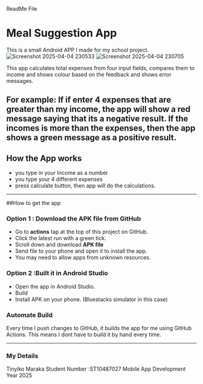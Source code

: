 ReadMe File
# Meal Suggestion App

This is a small Android APP I made for my school project.
 ![Screenshot 2025-04-04 230533](https://github.com/user-attachments/assets/6f427dba-d7b5-4188-8560-6ed3174ac5e4)
 ![Screenshot 2025-04-04 230705](https://github.com/user-attachments/assets/81daace1-5d26-4879-aeff-d33843bca21e)


This app calculates total expenses from four input fields, compares them to income and shows colour based on the feedback and shows error messages.

For example:
	If if enter 4 expenses that are greater than my income, the app will show a red message saying that its a negative result.
	If the incomes is more than the expenses, then the app shows a green message as a positive result. 
  --
## How the App works
  - you type in your Income as a number
  - you type your 4 different expenses
  - press calculate button, then app will do the calculations.
    
---
##How to get the app

### Option 1 : Download the APK file from GitHub
  - Go to **actions** tap at the top of this project on GitHub.
  - Click the latest run with a green tick.
  - Scroll down and download **APK file**
  - Send file to your phone and open it to install the app.
  - You may need to allow apps from unknown resources.

### Option 2 :Built it in Android Studio
 - Open the app in Android Studio.
 - Build
 - Install APK on your phone. (Bluestacks simulator in this case)

### Automate Build

Every time I push changes to GitHub, it builds the app for me using GitHub Actions.
This means I dont have to build it by hand every time.

-------

### My Details
Tinyiko Maraka
Student Number :ST10487027
Mobile App Development
Year 2025
